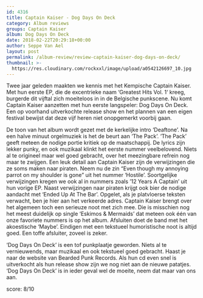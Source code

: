 ```yaml
---
id: 4316
title: Captain Kaiser - Dog Days On Deck
category: Album reviews
groups: Captain Kaiser
album: Dog Days On Deck
date: 2018-02-22T20:29:18+00:00
author: Seppe Van Ael
layout: post
permalink: /album-review/review-captain-kaiser-dog-days-on-deck/
thumbnail: >-
  https://res.cloudinary.com/rockxxl/image/upload/a0542126697_10.jpg
---
```

Twee jaar geleden maakten we kennis met het Kempische Captain Kaiser. Met hun eerste EP, die de excentrieke naam ‘Greatest Hits Vol. 1‘ kreeg, burgerde dit vijftal zich moeiteloos in in de Belgische punkscene. Nu komt Captain Kaiser aanzetten met hun eerste langspeler: Dog Days On Deck. Een op voorhand uitverkochte release show en het plannen van een eigen festival bewijst dat deze vijf heren niet onopgemerkt voorbij gaan.

De toon van het album wordt gezet met de kerkelijke intro ‘Deaftone’. Na een halve minuut orgelmuziek is het de beurt aan ‘The Pack’. ‘The Pack’ geeft meteen de nodige portie kritiek op de maatschappij. De lyrics zijn lekker punky, en ook muzikaal klinkt het eerste nummer veelbelovend. Niets al te origineel maar wel goed gebracht, over het meezingbare refrein nog maar te zwijgen. Een leuk detail aan Captain Kaiser zijn de verwijzingen die ze soms maken naar piraten. Neem nu de zin “Even though my annoying parrot on my shoulder is gone” uit het nummer ‘Hostile’. Soortgelijke verwijzingen kregen we ook al in nummers zoals ’12 Years A Captain’ uit hun vorige EP. Naast verwijzingen naar piraten krijgt ook bier de nodige aandacht met ‘Ended Up At The Bar’. Opgelet, als je platvloerse teksten verwacht, ben je hier aan het verkeerde adres. Captain Kaiser brengt over het algemeen toch een serieuze noot met zich mee. Die is misschien nog het meest duidelijk op single ‘Eskimos & Mermaids’ dat meteen ook één van onze favoriete nummers is op het album. Afsluiten doet de band met het akoestische ‘Maybe’. Eindigen met een tekstueel humoristische noot is altijd goed. Een toffe afsluiter, zoveel is zeker.

‘Dog Days On Deck’ is een tof punkplaatje geworden. Niets al te vernieuwends, maar muzikaal en ook tekstueel goed gebracht. Haast je naar de website van Bearded Punk Records. Als hun cd even snel is uitverkocht als hun release show zijn we nog niet aan de nieuwe patatjes. ‘Dog Days On Deck’ is in ieder geval wel de moeite, neem dat maar van ons aan.

score: 8/10
